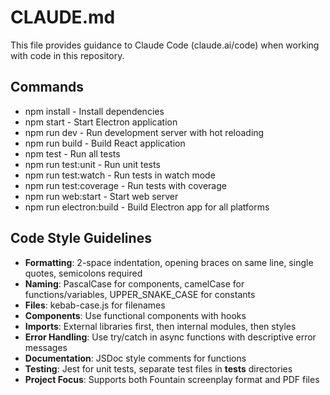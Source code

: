 # CLAUDE.md

This file provides guidance to Claude Code (claude.ai/code) when working with code in this repository.

## Commands
- npm install - Install dependencies
- npm start - Start Electron application
- npm run dev - Run development server with hot reloading
- npm run build - Build React application
- npm test - Run all tests
- npm run test:unit - Run unit tests
- npm run test:watch - Run tests in watch mode
- npm run test:coverage - Run tests with coverage
- npm run web:start - Start web server
- npm run electron:build - Build Electron app for all platforms

## Code Style Guidelines
- **Formatting**: 2-space indentation, opening braces on same line, single quotes, semicolons required
- **Naming**: PascalCase for components, camelCase for functions/variables, UPPER_SNAKE_CASE for constants
- **Files**: kebab-case.js for filenames
- **Components**: Use functional components with hooks
- **Imports**: External libraries first, then internal modules, then styles
- **Error Handling**: Use try/catch in async functions with descriptive error messages
- **Documentation**: JSDoc style comments for functions
- **Testing**: Jest for unit tests, separate test files in __tests__ directories
- **Project Focus**: Supports both Fountain screenplay format and PDF files